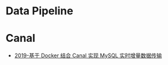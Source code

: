# Data Pipeline

# Canal

- [2019-基于 Docker 结合 Canal 实现 MySQL 实时增量数据传输](https://mp.weixin.qq.com/s/1_FkVoMGhJfee7oFwQTvhA)
